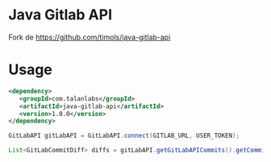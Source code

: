 Java Gitlab API
===============

Fork de https://github.com/timols/java-gitlab-api

# Usage

``` xml
<dependency>
   <groupId>com.talanlabs</groupId>
   <artifactId>java-gitlab-api</artifactId>
   <version>1.0.0</version>
</dependency>
```

``` java
GitLabAPI gitLabAPI = GitLabAPI.connect(GITLAB_URL, USER_TOKEN);

List<GitLabCommitDiff> diffs = gitLabAPI.getGitLabAPICommits().getCommitDiffs(PROJECT_ID, COMMIT_SHA);
```